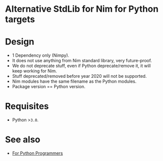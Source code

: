 # Alternative StdLib for Nim for Python targets


# Design

- 1 Dependency only (Nimpy).
- It does not use anything from Nim standard library, very future-proof.
- We do not deprecate stuff, even if Python deprecate/remove it, it will keep working for Nim.
- Stuff deprecated/removed before year 2020 will not be supported.
- Nim modules have the same filename as the Python modules.
- Package version == Python version.


# Requisites

- Python >`3.0`.


# See also

- [For Python Programmers](https://github.com/nim-lang/Nim/wiki/Nim-for-Python-Programmers#table-of-contents)

